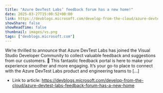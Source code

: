 ```yaml
---
title: "Azure DevTest Labs’ feedback forum has a new home!"
date: 2025-03-27T15:00:52+00:00
link: https://devblogs.microsoft.com/develop-from-the-cloud/azure-devtest-labs-feedback-forum-has-a-new-home
showShare: false
showReadTime: false
thumbnail: images/vs.png
tags: ["devblogs.microsoft.com"]
---
```

We’re thrilled to announce that Azure DevTest Labs has joined the Visual Studio Developer Community to collect valuable feedback and suggestions from our customers. 🌟 This fantastic feedback portal is here to make your experience smoother and more engaging. It’s your go-to place to connect with the Azure DevTest Labs product and engineering teams to […]

- Link to article: https://devblogs.microsoft.com/develop-from-the-cloud/azure-devtest-labs-feedback-forum-has-a-new-home